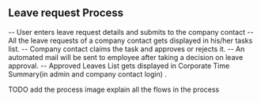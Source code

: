 Leave request Process
-------- 
-- User enters leave request details and submits to the company contact
-- All the leave requests of a company contact gets displayed in his/her tasks list.
-- Company contact claims the task and approves or rejects it. 
-- An automated mail will be sent to employee after taking a decision on leave approval.
-- Approved Leaves List gets displayed in Corporate Time Summary(in admin and company contact login) .

TODO add the process image
explain all the flows in the process


